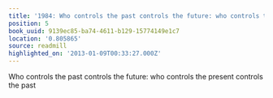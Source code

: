 ```yaml
---
title: '1984: Who controls the past controls the future: who controls the …'
position: 5
book_uuid: 9139ec85-ba74-4611-b129-15774149e1c7
location: '0.805865'
source: readmill
highlighted_on: '2013-01-09T00:33:27.000Z'
---
```


Who controls the past controls the future: who controls the present controls the past